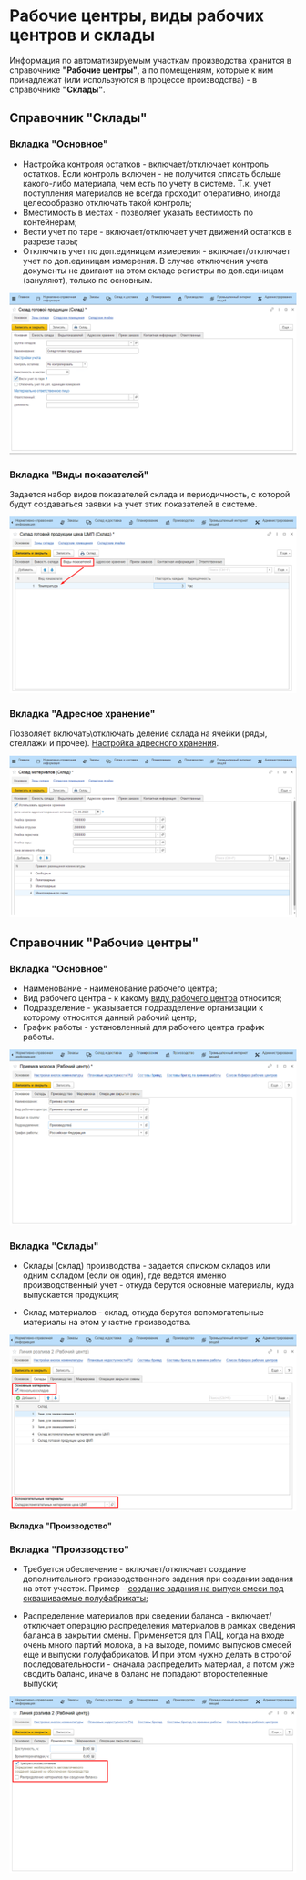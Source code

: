 # Рабочие центры, виды рабочих центров и склады

Информация по автоматизируемым участкам производства хранится в справочнике **"Рабочие центры"**, а по помещениям, которые к ним принадлежат (или используются в процессе производства) - в справочнике **"Склады"**.

## Справочник "Склады"

### Вкладка "Основное"

- Настройка контроля остатков - включает/отключает контроль остатков. Если контроль включен - не получится списать больше какого-либо материала, чем есть по учету в системе. Т.к. учет поступления материалов не всегда проходит оперативно, иногда целесообразно отключать такой контроль;
- Вместимость в местах - позволяет указать вестимость по контейнерам;
- Вести учет по таре - включает/отключает учет движений остатков в разрезе тары;
- Отключить учет по доп.единицам измерения - включает/отключает учет по доп.единицам измерения. В случае отключения учета документы не двигают на этом складе регистры по доп.единицам (зануляют), только по основным.

![](WorkCentresAndWarehouses.assets/4.png)

### Вкладка "Виды показателей"

Задается набор видов показателей склада и периодичность, с которой будут создаваться заявки на учет этих показателей в системе.

![](WorkCentresAndWarehouses.assets/5.png)

### Вкладка "Адресное хранение"

Позволяет включать\\отключать деление склада на ячейки (ряды, стеллажи и прочее). [Настройка адресного хранения](../../../../../CommonInformation/Warehouse.md).

![](WorkCentresAndWarehouses.assets/6.png)

## Справочник "Рабочие центры"

### Вкладка "Основное"

- Наименование - наименование рабочего центра;
- Вид рабочего центра - к какому [виду рабочего центра](../../../../../CommonInformation/KindOfWorkCenter.md) относится;
- Подразделение - указывается подразделение организации к которому относится данный рабочий центр;
- График работы - установленный для рабочего центра график работы.

![](WorkCentresAndWarehouses.assets/7.png)

### Вкладка "Склады"

- Склады (склад) производства - задается списком складов или одним складом (если он один), где ведется именно производственный учет - откуда берутся основные материалы, куда выпускается продукция;

- Склад материалов - склад, откуда берутся вспомогательные материалы на этом участке производства.

![](WorkCentresAndWarehouses.assets/1.png)

**Вкладка "Производство"**

### Вкладка "Производство"

- Требуется обеспечение - включает/отключает создание дополнительного производственного задания при создании задания на этот участок. Пример - [создание задания на выпуск смеси под сквашиваемые полуфабрикаты](../../../Normalization/TaskForShift/TaskForShift.md);
    
- Распределение материалов при сведении баланса - включает/отключает операцию распределения материалов в рамках сведения баланса в закрытии смены. Применяется для ПАЦ, когда на входе очень много партий молока, а на выходе, помимо выпусков смесей еще и выпуски полуфабрикатов. И при этом нужно делать в строгой последовательности - сначала распределить материал, а потом уже сводить баланс, иначе в баланс не попадают второстепенные выпуски;

![](WorkCentresAndWarehouses.assets/2.png)